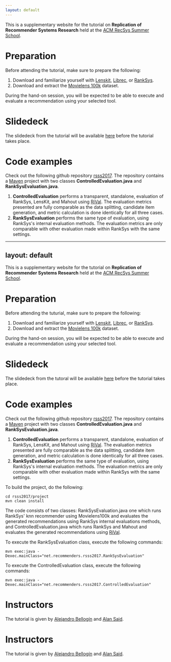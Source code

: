 ```yaml
---
layout: default
---
```


This is a supplementary website for the tutorial on **Replication of Recommender Systems Research** held at the [ACM RecSys Summer School](http://pro.unibz.it/projects/schoolrecsys17/).  

# [](#preparation)Preparation
Before attending the tutorial, make sure to prepare the following:

1. Download and familiarize yourself with [Lenskit](http://www.lenskit.org), [Librec](http://www.librec.net), or [RankSys](http://www.ranksys.org).
1. Download and extract the [Movielens 100k](http://files.grouplens.org/datasets/movielens/ml-latest-small-README.html) dataset.

During the hand-on session, you will be expected to be able to execute and evaluate a recommendation using your selected tool.

# [](#slides)Slidedeck
The slidedeck from the tutorial will be available [here](recsys-replication.pdf) before the tutorial takes place.

# [](#code) Code examples
Check out the following github repository [rsss2017](https://github.com/recommenders/rsss2017).
The repository contains a [Maven](https://maven.apache.org) project with two classes **ControlledEvaluation.java** and **RankSysEvaluation.java**. 

1. **ControlledEvaluation** performs a transparent, standalone, evaluation of RankSys, LensKit, and Mahout using [RiVal](http://rival.recommenders.net). The evaluation metrics presented are fully comparable as the data splitting, candidate item generation, and metric calculation is done identically for all three cases.
1. **RankSysEvaluation** performs the same type of evaluation, using RankSys's internal evaluation methods. The evaluation metrics are only comparable with other evaluation made within RankSys with the same settings.

---
layout: default
---

This is a supplementary website for the tutorial on **Replication of Recommender Systems Research** held at the [ACM RecSys Summer School](http://pro.unibz.it/projects/schoolrecsys17/).  

# [](#preparation)Preparation
Before attending the tuturial, make sure to prepare the following:

1. Download and familiarize yourself with [Lenskit](http://www.lenskit.org), [Librec](http://www.librec.net), or [RankSys](http://www.ranksys.org).
1. Download and extract the [Movielens 100k](http://files.grouplens.org/datasets/movielens/ml-latest-small-README.html) dataset.

During the hand-on session, you will be expected to be able to execute and evaluate a recommendation using your selected tool.

# [](#slides)Slidedeck
The slidedeck from the tutoral will be available [here](recsys-replication.pdf) before the tutorial takes place.

# [](#code) Code examples
Check out the following github repository [rsss2017](https://github.com/recommenders/rsss2017).
The repository contains a [Maven](https://maven.apache.org) project with two classes **ControlledEvaluation.java** and **RankSysEvaluation.java**. 

1. **ControlledEvaluation** performs a transparent, standalone, evaluation of RankSys, LensKit, and Mahout using [RiVal](http://rival.recommenders.net). The evaluation metrics presented are fully comparable as the data splitting, candidate item generation, and metric calculation is done identically for all three cases.
1. **RankSysEvaluation** performs the same type of evaluation, using RankSys's internal evaluation methods. The evaluation metrics are only comparable with other evaluation made within RankSys with the same settings.

To build the project, do the following:


```
cd rsss2017/project
mvn clean install
```

The code consists of two classes: RankSysEvaluation.java one which runs RankSys' knn recommender using Movielens100k and evaluates the generated recommendations using RankSys internal evaluations methods, and ControlledEvaluation.java 
which runs RankSys and Mahout and evaluates the generated recommendations using [RiVal](http://rival.recommenders.net).

To execute the RankSysEvaluation class, execute the following commands:

```
mvn exec:java -Dexec.mainClass="net.recommenders.rsss2017.RankSysEvaluation"

```

To execute the ControlledEvaluation class, execute the following commands:

```
mvn exec:java -Dexec.mainClass="net.recommenders.rsss2017.ControlledEvaluation"
```


# [](#instructors)Instructors
The tutorial is given by [Alejandro Bellogín](http://ir.ii.uam.es/~alejandro/) and [Alan Said](http://www.alansaid.com).

# [](#instructors)Instructors
The tutorial is given by [Alejandro Bellogín](http://ir.ii.uam.es/~alejandro/) and [Alan Said](http://www.alansaid.com).
